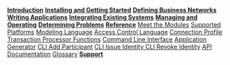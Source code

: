 **[Introduction](../introduction/introduction.html)**
**[Installing and Getting Started](../getting-started/getting-started.html)**
**[Defining Business Networks](../business-network/businessnetwork.html)**
**[Writing Applications](../applications/genapp.html)**
**[Integrating Existing Systems](../integrating/integrating-index.html)**
**[Managing and Operating](../managing/managingindex.html)**
**[Determining Problems](../problems/diagnostics.html)**
**[Reference](../reference/MeetTheModules.html)**
[Meet the Modules](../reference/MeetTheModules.html )
[Supported Platforms](../reference/platforms.html )
[Modeling Language](../reference/cto_language.html )
[Access Control Language](../reference/acl_language.html )
[Connection Profile](../reference/connectionprofile.html )
[Transaction Processor Functions](../reference/js_scripts.html )
[Command Line Interface](../reference/commands.html )
[Application Generator](../reference/composer.generator.tests.html )
[CLI Add Participant](../reference/composer.participant.add.html )
[CLI Issue Identity ](../reference/composer.identity.issue.html )
[CLI Revoke Identity](../reference/composer.identity.revoke.html  )
[API Documentation](../jsdoc/index.html )
[Glossary](../reference/glossary.html )
**[Support](../support/index.html)**
